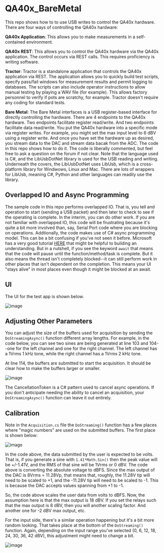 # QA40x_BareMetal
This repo shows how to to use USB writes to control the QA40x hardware. There are four ways of controlling the QA40x hardware:

**QA40x Application**: This allows you to make measurements in a self-contained environment. 

**QA40x REST**: This allows you to control the QA40x hardware via the QA40x application. The control occurs via REST calls. This requires proficiency is writing software.

**Tractor**: Tractor is a standalone application that controls the QA40x application via REST. The application allows you to quickly build test scripts, specify pass/fail windows for measurement results and permit logging to databases. The scripts can also include operator instructions to allow manual testing by playing a WAV file (for example). This allows factory personnel to verify if pots are scratchy, for example. Tractor doesn't require any coding for standard tests.

**Bare Metal**: The Bare Metal interfaces is a USB register-based interface for directly controlling the hardware. There are 4 endpoints to the QA40x hardware. Two endpoints facilitate register read/write. And two endpoints facilitate data read/write. You put the QA40x hardware into a specific mode via register writes. For example, you might set the max input level to 6 dBV using a register write. And once you have set the hardware up as desired, you stream data to the DAC and stream data bacak from the ADC. The code in this repo shows how to do it. The code is liberally commented, but feel free to ask a question on the forum if not clear. Note that the language used is C#, and the LibUsbDotNet library is used for the USB reading and writing. Underneath the covers, the LibUsbDotNet uses LibUsb, which is a cross-platform library for Windwows, Linux and Mac. There are lots of wrappers for LibUsb, meaning C#, Python and other languages can readily use the library.

## Overlapped IO and Async Programming
The sample code in this repo performs overlapped IO. That is, you tell and operation to start (sending a USB packet) and then later to check to see if the operating is complete. In the interim, you can do other work. If you are not familiar with overlapped IO, this code will be frustrating because it's quite a bit more involved than, say, Serial Port code where you are blocking on operations. Addtionally, the code makes use of C# async programming model. This can be a bit confusing if you've not seen it before. Microsoft has a very good tutorial [HERE](https://learn.microsoft.com/en-us/dotnet/csharp/programming-guide/concepts/async/) that might be helpful to building an understanding. But in a nutshell, if you see the keyword ```await``` that means that the code will pause until the function/method/task is complete. But it also means the thread isn't completely blocked--it can still perform work in other places that isn't dependent on the completion. This means your UI "stays alive" in most places even though it might be blocked at an await. 

## UI
The UI for the test app is shown below.

![image](https://user-images.githubusercontent.com/27789827/207464631-de8402b4-0321-4a7f-898b-6c2d540a90f0.png)

## Adjusting Other Parameters
You can adjust the size of the buffers used for acquisition by sending the ```DoStreamingAsync()``` function different array lengths. For example, in the code below, you can see two sines are being generated at line 103 and 104--one for the left channel and one for the right channel. The left channel has a 1Vrms 1 kHz tone, while the right channel has a 1Vrms 2 kHz tone. 

At line 114, the buffers are submitted to start the acquisition. It should be clear how to make the buffers larger or smaller. 

![image](https://user-images.githubusercontent.com/27789827/207464947-d88d9e72-715c-4359-bf7a-7ab3724d401c.png)

The CancellationToken is a C# pattern used to cancel async operations. If you don't anticipate needing the ability to cancel an acquisition, your ```DoStreamingAsync()``` function can leave it out entirely. 

## Calibration
Note in the ```Acquisition.cs``` file the ```DoStreaming()``` function has a few places where "magic numbers" are used on the submitted buffers. The first place is shown below:

![image](https://user-images.githubusercontent.com/27789827/207465592-055e5b64-0347-46ff-9e9a-3caf83f4609d.png)

In the code above, the data submitted by the user is expected to be volts. That is, if you generate a sine with ```1.41*Math.Sin()``` then the peak value will be +/-1.41V, and the RMS of that sine will be 1Vrms or 0 dBV. The code above is converting the absolute voltage to dBFS. Since the max output of the DAC is 8Vrms = 11.28Vp, that means that, roughly, the 11.28V tip will need to be scaled to +1, and the -11.28V tip will need to be scaled to -1. This is because the DAC accepts values spanning from +1 to -1. 

So, the code above scales the user data from volts to dBFS. Now, the assumption here is that the max output is 18 dBV. If you set the relays such that the max output is 8 dBV, then you will another scaling factor. And another one for -2 dBV max output, etc. 

For the input side, there's a similar operation happening but it's a bit more random looking. That takes place at the bottom of the ```DoStreaming()``` function. Again, depending on the input range you've selected (0, 6, 12, 18, 24, 30, 36, 42 dBV), this adjustment might need to change a bit. 

![image](https://user-images.githubusercontent.com/27789827/207466284-98c99f21-6dc5-40ec-a98f-ba0ac0502067.png)






